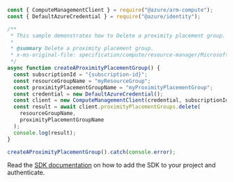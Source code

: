 ```javascript
const { ComputeManagementClient } = require("@azure/arm-compute");
const { DefaultAzureCredential } = require("@azure/identity");

/**
 * This sample demonstrates how to Delete a proximity placement group.
 *
 * @summary Delete a proximity placement group.
 * x-ms-original-file: specification/compute/resource-manager/Microsoft.Compute/stable/2022-03-01/ComputeRP/examples/proximityPlacementGroupExamples/ProximityPlacementGroup_Delete.json
 */
async function createAProximityPlacementGroup() {
  const subscriptionId = "{subscription-id}";
  const resourceGroupName = "myResourceGroup";
  const proximityPlacementGroupName = "myProximityPlacementGroup";
  const credential = new DefaultAzureCredential();
  const client = new ComputeManagementClient(credential, subscriptionId);
  const result = await client.proximityPlacementGroups.delete(
    resourceGroupName,
    proximityPlacementGroupName
  );
  console.log(result);
}

createAProximityPlacementGroup().catch(console.error);
```

Read the [SDK documentation](https://github.com/Azure/azure-sdk-for-js/blob/%40azure%2Farm-compute_19.0.0/sdk/compute/arm-compute/README.md) on how to add the SDK to your project and authenticate.

